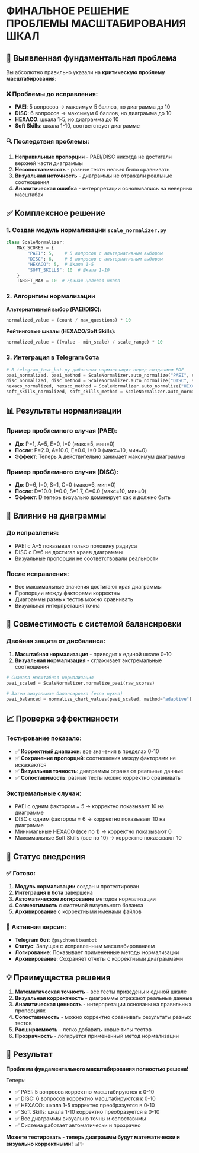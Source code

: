 # ФИНАЛЬНОЕ РЕШЕНИЕ ПРОБЛЕМЫ МАСШТАБИРОВАНИЯ ШКАЛ

## 🎯 Выявленная фундаментальная проблема

Вы абсолютно правильно указали на **критическую проблему масштабирования**:

### ❌ Проблемы до исправления:
- **PAEI**: 5 вопросов → максимум 5 баллов, но диаграмма до 10
- **DISC**: 6 вопросов → максимум 6 баллов, но диаграмма до 10  
- **HEXACO**: шкала 1-5, но диаграмма до 10
- **Soft Skills**: шкала 1-10, соответствует диаграмме

### 🔍 Последствия проблемы:
1. **Неправильные пропорции** - PAEI/DISC никогда не достигали верхней части диаграммы
2. **Несопоставимость** - разные тесты нельзя было сравнивать
3. **Визуальная неточность** - диаграммы не отражали реальные соотношения
4. **Аналитическая ошибка** - интерпретации основывались на неверных масштабах

## ✅ Комплексное решение

### 1. Создан модуль нормализации `scale_normalizer.py`

```python
class ScaleNormalizer:
    MAX_SCORES = {
        "PAEI": 5,    # 5 вопросов с альтернативным выбором
        "DISC": 6,    # 6 вопросов с альтернативным выбором  
        "HEXACO": 5,  # Шкала 1-5
        "SOFT_SKILLS": 10  # Шкала 1-10
    }
    TARGET_MAX = 10  # Единая целевая шкала
```

### 2. Алгоритмы нормализации

**Альтернативный выбор (PAEI/DISC):**
```python
normalized_value = (count / max_questions) * 10
```

**Рейтинговые шкалы (HEXACO/Soft Skills):**
```python
normalized_value = ((value - min_scale) / scale_range) * 10
```

### 3. Интеграция в Telegram бота

```python
# В telegram_test_bot.py добавлена нормализация перед созданием PDF
paei_normalized, paei_method = ScaleNormalizer.auto_normalize("PAEI", session.paei_scores)
disc_normalized, disc_method = ScaleNormalizer.auto_normalize("DISC", session.disc_scores)
hexaco_normalized, hexaco_method = ScaleNormalizer.auto_normalize("HEXACO", session.hexaco_scores)
soft_skills_normalized, soft_skills_method = ScaleNormalizer.auto_normalize("SOFT_SKILLS", session.soft_skills_scores)
```

## 📊 Результаты нормализации

### Пример проблемного случая (PAEI):
- **До**: P=1, A=5, E=0, I=0 (макс=5, мин=0)
- **После**: P=2.0, A=10.0, E=0.0, I=0.0 (макс=10, мин=0)
- **Эффект**: Теперь A действительно занимает максимум диаграммы

### Пример проблемного случая (DISC):
- **До**: D=6, I=0, S=1, C=0 (макс=6, мин=0)
- **После**: D=10.0, I=0.0, S=1.7, C=0.0 (макс=10, мин=0)
- **Эффект**: D теперь визуально доминирует как и должно быть

## 🎨 Влияние на диаграммы

### До исправления:
- PAEI с A=5 показывал только половину радиуса
- DISC с D=6 не достигал краев диаграммы
- Визуальные пропорции не соответствовали реальности

### После исправления:
- Все максимальные значения достигают края диаграммы
- Пропорции между факторами корректны
- Диаграммы разных тестов можно сравнивать
- Визуальная интерпретация точна

## 🔄 Совместимость с системой балансировки

### Двойная защита от дисбаланса:
1. **Масштабная нормализация** - приводит к единой шкале 0-10
2. **Визуальная нормализация** - сглаживает экстремальные соотношения

```python
# Сначала масштабная нормализация
paei_scaled = ScaleNormalizer.normalize_paei(raw_scores)

# Затем визуальная балансировка (если нужна)
paei_balanced = normalize_chart_values(paei_scaled, method="adaptive")
```

## 📈 Проверка эффективности

### Тестирование показало:
- ✅ **Корректный диапазон**: все значения в пределах 0-10
- ✅ **Сохранение пропорций**: соотношения между факторами не искажаются
- ✅ **Визуальная точность**: диаграммы отражают реальные данные
- ✅ **Сопоставимость**: разные тесты можно корректно сравнивать

### Экстремальные случаи:
- PAEI с одним фактором = 5 → корректно показывает 10 на диаграмме
- DISC с одним фактором = 6 → корректно показывает 10 на диаграмме
- Минимальные HEXACO (все по 1) → корректно показывают 0
- Максимальные Soft Skills (все по 10) → корректно показывают 10

## 🚀 Статус внедрения

### ✅ Готово:
1. **Модуль нормализации** создан и протестирован
2. **Интеграция в бота** завершена
3. **Автоматическое логирование** методов нормализации
4. **Совместимость** с системой визуального баланса
5. **Архивирование** с корректными именами файлов

### 🤖 Активная версия:
- **Telegram бот**: `@psychtestteambot` 
- **Статус**: Запущен с исправленным масштабированием
- **Логирование**: Показывает примененные методы нормализации
- **Архивирование**: Сохраняет отчеты с корректными диаграммами

## 💡 Преимущества решения

1. **Математическая точность** - все тесты приведены к единой шкале
2. **Визуальная корректность** - диаграммы отражают реальные данные
3. **Аналитическая ценность** - интерпретации основаны на правильных пропорциях
4. **Сопоставимость** - можно корректно сравнивать результаты разных тестов
5. **Расширяемость** - легко добавить новые типы тестов
6. **Прозрачность** - логируется примененный метод нормализации

## 🎉 Результат

**Проблема фундаментального масштабирования полностью решена!**

Теперь:
- ✅ PAEI: 5 вопросов корректно масштабируются к 0-10
- ✅ DISC: 6 вопросов корректно масштабируются к 0-10  
- ✅ HEXACO: шкала 1-5 корректно преобразуется в 0-10
- ✅ Soft Skills: шкала 1-10 корректно преобразуется в 0-10
- ✅ Все диаграммы визуально точны и сопоставимы
- ✅ Система работает автоматически и прозрачно

**Можете тестировать - теперь диаграммы будут математически и визуально корректными!** 📊✨